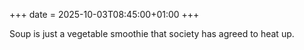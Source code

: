 +++
date = 2025-10-03T08:45:00+01:00
+++

Soup is just a vegetable smoothie that society has agreed to heat up.
